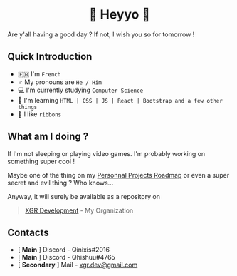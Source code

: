 # <div align = "center">🎀 Heyyo 👋</div>
Are y'all having a good day ? If not, I wish you so for tomorrow !

## Quick Introduction
- 🇫🇷 I'm `French`
- ♂️ My pronouns are `He / Him`
- 💻 I'm currently studying `Computer Science`
- 🥇 I'm learning `HTML | CSS | JS | React | Bootstrap and a few other things`
- 🎀 I like `ribbons`

## What am I doing ?
If I'm not sleeping or playing video games. I'm probably working on something super cool !

Maybe one of the thing on my [Personnal Projects Roadmap](https://github.com/users/Qinixis/projects/3) or even a super secret and evil thing ? Who knows...

Anyway, it will surely be available as a repository on<br>
> [XGR Development](https://github.com/XGR-Development) - My Organization

## Contacts
- [ **Main** ] Discord - Qinixis#2016
- [ **Main** ] Discord - Qhishuu#4765
- [ **Secondary** ] Mail - <xgr.dev@gmail.com>
